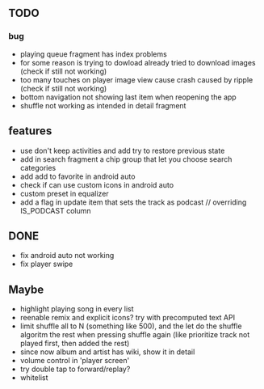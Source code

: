 ## TODO

### bug
- playing queue fragment has index problems
- for some reason is trying to dowload already tried to download images (check if still not working)
- too many touches on player image view cause crash caused by ripple (check if still not working)
- bottom navigation not showing last item when reopening the app
- shuffle not working as intended in detail fragment

## features
- use don't keep activities and add try to restore previous state
- add in search fragment a chip group that let you choose search categories
- add add to favorite in android auto
- check if can use custom icons in android auto
- custom preset in equalizer
- add a flag in update item that sets the track as podcast // overriding IS_PODCAST column


## DONE
- fix android auto not working
- fix player swipe



## Maybe
- highlight playing song in every list
- reenable remix and explicit icons? try with precomputed text API
- limit shuffle all to N (something like 500), and the let do the shuffle
  algoritm  the rest when pressing shuffle again (like prioritize track not played first,
  then added the rest)
- since now album and artist has wiki, show it in detail
- volume control in 'player screen'
- try double tap to forward/replay?
- whitelist